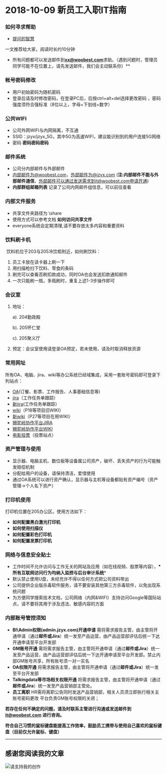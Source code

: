 # 2018-10-09 新员工入职IT指南

### **如何寻求帮助**

- [提问的智慧](https://github.com/ryanhanwu/How-To-Ask-Questions-The-Smart-Way/blob/master/README-zh_CN.md) 

 一文推荐给大家，阅读时长约10分钟

- 所有问题都可以发送邮件到**xx@woobest.com**求助。（遇到问题时，管理员同学可能不在位置上，请先发送邮件，我们会主动联系你）**

### **帐号密码修改**

- 用户初始密码为随机密码
- 登录后请及时修改密码，在登录PC后，后按ctrl+alt+del选择更改密码 ，密码强度须符合强标准（8位以上，字母+下划线+数字）

### **公共WIFI**

- 公司外网WIFI与内网隔离，不互通
- SSID：jzyx/jzyx_5G，其中5G为高速WIFI，建议能识别到的用户连接5G网络
- 密码 **密码密码密码**

### **邮件系统**

- 公司分内部邮件与外部邮件
- 内部邮件为@woobest.com，外部邮件为@jzyx.com (**注:内部邮件不能与外部邮件通信**，外部邮件可以通过发送需求到it@woobest.com申请开通)
- **内部群组邮箱列表** 记录了公司内网邮件组信息，可以前往查看

### **内部文件服务**

- 共享文件夹路径为 \\share
- 使用方式可以参考文档 **如何访问共享文件**
- everyone系统会定期清理,请不要存放太多内容和重要资料

### **饮料刷卡机**

​   饮料机位于203与205冷饮柜附近，如何刷饮料：

1. 员工卡放在读卡器上刷一下
2. 用扫描枪扫下饮料、零食的条码
3. 刷完可以查看否刷扣款成功，同时OA也会发送扣款通知邮件
4. 一次只能刷一瓶，多瓶刷时，重复上述1-3步操作即可     

### **会议室**

1. 地址：
  
   a). 204勤政殿
   
   b). 205怀仁堂
   
   c). 205聚义厅
2. 预定：会议室使用请登录OA预定，若未使用，请及时取消释放资源

### **常用网址**

所有OA、电脑、jira、wiki等办公系统已经域集成，采用一套账号密码即可登录下列站点：

- [OA](http://oa.woobest.com/)(订餐、影票、工作报告、人事基础信息等)
- [jira](http://jira.woobest.com/)（工作任务单跟踪）
- [新jira](https://stl.woobest.com/jira)(工作任务单跟踪）
- [wiki](http://wiki.woobest.com/)（P18等项目旧WIKI）
- [新wiki](http://ops.woobest.com/wiki)（P27等项目在用WIKI）
- [狮驼岭协作平台JIRA](https://stl.woobest.com/jira)
- [狮驼岭协作平台WIKI](https://stl.woobest.com/wiki)
- [电影投票](http://vote.woobest.com/)（投票站点）

### **资产管理与使用**

- 显示器、电脑主机、数位板等设备属公司资产，破坏、丢失资产的行为可能触发赔偿机制
- 分配给用户的设备，请保持清洁，爱惜使用
- 通过OA系统可以进行资产确认，显示器与主机等设备都贴有资产编号（资产管理->个人名下资产）

### **打印机使用**

打印机位置在205办公区。使用方法如下：

- **如何配置黑白激光打印机**
- **如何使用扫描仪**
- **如何配置彩色打印机**
- **如何配置发票打印机**

### **网络与信息安全贴士**

- 工作时间不允许访问与工作无关的网站及应用（如在线视频、股票等内容），**\*所有互联网访问行为均纳入监控与后台审计系统***
- 默认禁止使用U盘，未经充许不得以任何方式把公司资料带出
- 公司提供企业版杀毒软件服务，请不要安装其他第三方杀毒软件，以免出现系统问题
- 为方便同学搜索技术文档，公司网络（内网&WIFI）支持访问Google等国际站点，请不要将其用于涉及违法、敏感内容的方面

### **内部账号管控须知**

- **BI\Admin权限(admin.jzyx.com)开通申请** 需将需求报告主管，由主管将开通申请（通过**邮件或Jira**）统一发至产品运营，由产品运营部评估后统一下达开通申请至平台开发部
- **GM账号开通** 需将需求报告主管，由主管将开通申请（通过**邮件或Jira**）统一发至产品运营，由产品运营部评估后统一下达开通申请至平台开发部。禁止内部GM账号共享，所有账号须一对一实名
- **OA权限开通** 将需求报告主管，由主管将开通申请（通过**邮件或Jira**）统一发至平台开发部
- **Talkingdata等市场相关权限开通** 将需求报告主管，由主管将开通申请（通过**邮件或Jira**）统一发至产品营销部主管处。
- **员工离职** HR需将离职公告同时发送产品营销部，相关人员须立即执行相关主账号密码更改 平台负责GM账号权限的关闭；

**若存在任何不确定的问题，请及时联系主管进行沟通或发送邮件到 it@woobest.com 进行咨询。**

**符合自己习惯的鼠标键盘能提高工作效率，鼓励员工携带与使用自己喜欢的鼠标键盘（目前仅允许鼠标、键盘）**

---

## 感谢您阅读我的文章

![请支持我的创作](https://sggggy.github.io/images/rewards_code.jpg)